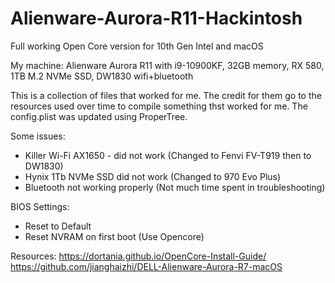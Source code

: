 # Alienware-Aurora-R11-Hackintosh
 Full working Open Core version for 10th Gen Intel and macOS
 
 My machine: Alienware Aurora R11 with i9-10900KF, 32GB memory, RX 580, 1TB M.2 NVMe SSD, DW1830 wifi+bluetooth
 
 This is a collection of files that worked for me. The credit for them go to the resources used over time to compile something thst worked for me. The config.plist was updated using ProperTree.
 
Some issues:
  - Killer Wi-Fi AX1650 - did not work (Changed to Fenvi FV-T919 then to DW1830)
  - Hynix 1Tb NVMe SSD did not work (Changed to 970 Evo Plus)
  - Bluetooth not working properly (Not much time spent in troubleshooting)
  
BIOS Settings:
 - Reset to Default
 - Reset NVRAM on first boot (Use Opencore)
 
 Resources:
 https://dortania.github.io/OpenCore-Install-Guide/
 https://github.com/jianghaizhi/DELL-Alienware-Aurora-R7-macOS